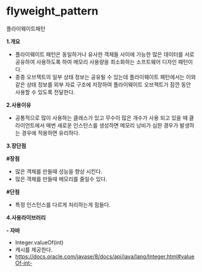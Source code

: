 # flyweight_pattern
플라이웨이트패턴

**1.개요**
 - 플라이웨이트 패턴은 동일하거나 유사한 객체들 사이에 가능한 많은 데이터를 서로 공유하여 사용하도록 하여 메모리 사용량을 최소화하는 소프트웨어 디자인 패턴이다.
 - 종종 오브젝트의 일부 상태 정보는 공유될 수 있는데 플라이웨이트 패턴에서는 이와 같은 상태 정보를 외부 자료 구조에 저장하여 플라이웨이트 오브젝트가 잠깐 동안 사용할 수 
 있도록 전달한다.

**2.사용이유**

 - 공통적으로 많이 사용하는 클래스가 있고 무수이 많은 개수가 사용 되고 있을 때 클라이언트에서 매번 새로운 인스턴스를 생성하면 메모리 낭비가 심한 경우가 발생하는 경우에 적용하면 유리하다.

**3.장단점**

 **#장점**
  
  - 많은 객체를 만들때 성능을 향상 시킨다.  
  - 많은 객체를 만들때 메모리를 줄일수 있다.
 
 **#단점**
  
  - 특정 인스턴스를 다르게 처리하는게 힘들다.

**4.사용라이브러리**

 **- 자바**
 - Integer.valueOf(int)
 - 캐시를 제공한다. 
 - https://docs.oracle.com/javase/8/docs/api/java/lang/Integer.html#valueOf-int-
